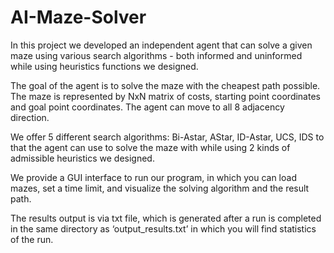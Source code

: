 # AI-Maze-Solver

In this project we developed an independent agent that can solve a given maze using various search algorithms - both informed and uninformed while using heuristics functions we designed.

The goal of the agent is to solve the maze with the cheapest path possible. The maze is represented by NxN matrix of costs, starting point coordinates and goal point coordinates. The agent can move to all 8 adjacency direction.

We offer 5 different search algorithms: Bi-Astar, AStar, ID-Astar, UCS, IDS to that the agent can use to solve the maze with while using 2 kinds of admissible heuristics we designed.

We provide a GUI interface to run our program, in which you can load mazes, set a time limit, and visualize the solving algorithm and the result path.

The results output is via txt file, which is generated after a run is completed in the same directory as ‘output_results.txt’ in which you will find statistics of the run.
